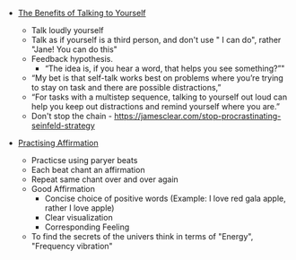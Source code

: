 * [The Benefits of Talking to Yourself](https://mobile.nytimes.com/2017/06/08/smarter-living/benefits-of-talking-to-yourself-self-talk.html)
  * Talk loudly yourself
  * Talk as if yourself is a third person, and don't use " I can do", rather "Jane! You can do this"
  * Feedback hypothesis.
    * “The idea is, if you hear a word, that helps you see something?”"
  * “My bet is that self-talk works best on problems where you’re trying to stay on task and there are possible distractions,”
  *  “For tasks with a multistep sequence, talking to yourself out loud can help you keep out distractions and remind yourself where you are.”
  * Don't stop the chain - https://jamesclear.com/stop-procrastinating-seinfeld-strategy

 * [Practising Affirmation](https://www.youtube.com/watch?v=Gku2OodrnQ0)
   * Practicse using paryer beats
   * Each beat chant an affirmation
   * Repeat same chant over and over again
   * Good Affirmation
     * Concise choice of positive words (Example: I love red gala apple, rather I love apple)
     * Clear visualization
     * Corresponding Feeling 
   * To find the secrets of the univers think in terms of "Energy", "Frequency vibration"